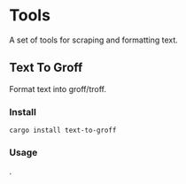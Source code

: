 # Tools

A set of tools for scraping and formatting text.<br>

## Text To Groff

Format text into groff/troff.

### Install

```shell
cargo install text-to-groff
```

### Usage

.
